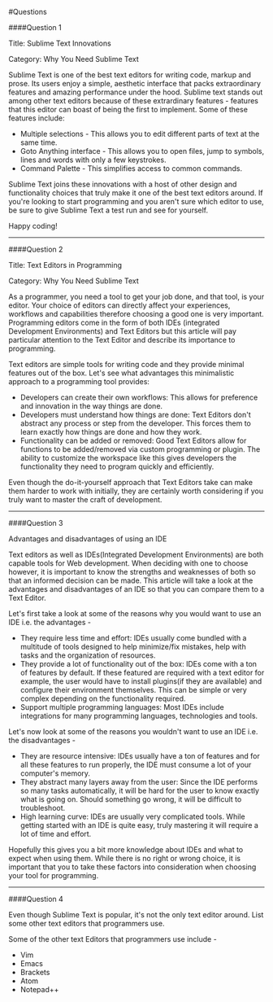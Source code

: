 #Questions

####Question 1

Title: Sublime Text Innovations

Category: Why You Need Sublime Text

Sublime Text is one of the best text editors for writing code, markup and prose. Its users enjoy a simple, aesthetic interface that packs extraordinary features and amazing performance under the hood. Sublime text stands out among other text editors because of these extrardinary features - features that this editor can boast of being the first to implement. Some of these features include:

- Multiple selections - This allows you to edit different parts of text at the same time.
- Goto Anything interface - This allows you to open files, jump to symbols, lines and words with only a few keystrokes.
- Command Palette - This simplifies access to common commands.

Sublime Text joins these innovations with a host of other design and functionality choices that truly make it one of the best text editors around. If you're looking to start programming and you aren't sure which editor to use, be sure to give Sublime Text a test run and see for yourself. 

Happy coding!

---

####Question 2

Title: Text Editors in Programming

Category: Why You Need Sublime Text

As a programmer, you need a tool to get your job done, and that tool, is your editor. Your choice of editors can directly affect your experiences, workflows and capabilities therefore choosing a good one is very important. Programming editors come in the form of both IDEs (integrated Development Environments) and Text Editors but this article will pay particular attention to the Text Editor and describe its importance to programming. 

Text editors are simple tools for writing code and they provide minimal features out of the box. Let's see what advantages this minimalistic approach to a programming tool provides:

- Developers can create their own workflows: This allows for preference and innovation in the way things are done.
- Developers must understand how things are done: Text Editors don't abstract any process or step from the developer. This forces them to learn exactly how things are done and how they work.
- Functionality can be added or removed: Good Text Editors allow for functions to be added/removed via custom programming or plugin. The ability to customize the workspace like this gives developers the functionality they need to program quickly and efficiently.  

Even though the do-it-yourself approach that Text Editors take can make them harder to work with initially, they are certainly worth considering if you truly want to master the craft of development. 

---

####Question 3

Advantages and disadvantages of using an IDE

Text editors as well as IDEs(Integrated Development Environments) are both capable tools for Web development. When deciding with one to choose however, it is important to know the strengths and weaknesses of both so that an informed decision can be made. This article will take a look at the advantages and disadvantages of an IDE so that you can compare them to a Text Editor.

Let's first take a look at some of the reasons why you would want to use an IDE i.e. the advantages -

- They require less time and effort: IDEs usually come bundled with a multitude of tools designed to help minimize/fix mistakes, help with tasks and the organization of resources.
- They provide a lot of functionality out of the box: IDEs come with a ton of features by default. If these featured are required with a text editor for example, the user would have to install plugins(if they are available) and configure their environment themselves. This can be simple or very complex depending on the functionality required. 
- Support multiple programming languages: Most IDEs include integrations for many programming languages, technologies and tools. 


Let's now look at some of the reasons you wouldn't want to use an IDE i.e. the disadvantages -

- They are resource intensive: IDEs usually have a ton of features and for all these features to run properly, the IDE must consume a lot of your computer's memory.
- They abstract many layers away from the user: Since the IDE performs so many tasks automatically, it will be hard for the user to know exactly what is going on. Should something go wrong, it will be difficult to troubleshoot.
- High learning curve: IDEs are usually very complicated tools. While getting started with an IDE is quite easy, truly mastering it will require a lot of time and effort. 

Hopefully this gives you a bit more knowledge about IDEs and what to expect when using them. While there is no right or wrong choice, it is important that you to take these factors into consideration when choosing your tool for programming. 


----

####Question 4

Even though Sublime Text is popular, it\'s not the only text editor around. List some other text editors that programmers use.

Some of the other text Editors that programmers use include -
- Vim
- Emacs
- Brackets
- Atom
- Notepad++

